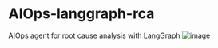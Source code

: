 # AIOps-langgraph-rca
AIOps agent for root cause analysis with LangGraph
![image](https://github.com/user-attachments/assets/a50dcacd-7821-4d14-ae96-560f6d158579)
